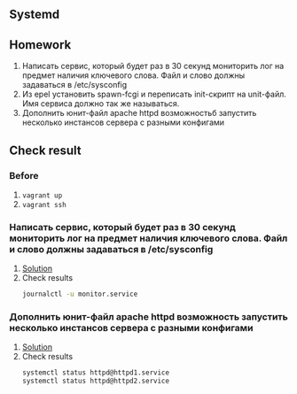 ## Systemd

## Homework
1. Написать сервис, который будет раз в 30 секунд мониторить лог на предмет наличия ключевого слова. Файл и слово должны задаваться в /etc/sysconfig
1. Из epel установить spawn-fcgi и переписать init-скрипт на unit-файл. Имя сервиса должно так же называться.
1. Дополнить юнит-файл apache httpd возможностьб запустить несколько инстансов сервера с разными конфигами

## Check result
### Before

1. `vagrant up`
1. `vagrant ssh`


### Написать сервис, который будет раз в 30 секунд мониторить лог на предмет наличия ключевого слова. Файл и слово должны задаваться в /etc/sysconfig

1. [Solution](monitor)
1. Check results
    ```bash
    journalctl -u monitor.service
    ```

### Дополнить юнит-файл apache httpd возможность запустить несколько инстансов сервера с разными конфигами
1. [Solution](httpd)
1. Check results
    ```bash
    systemctl status httpd@httpd1.service
    systemctl status httpd@httpd2.service
    ```
